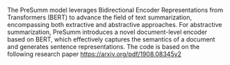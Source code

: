 The PreSumm model leverages Bidirectional Encoder Representations from Transformers (BERT) to advance the field of text summarization, encompassing both extractive and abstractive approaches. For abstractive summarization, PreSumm introduces a novel document-level encoder based on BERT, which effectively captures the semantics of a document and generates sentence representations. The code is based on the following research paper https://arxiv.org/pdf/1908.08345v2
